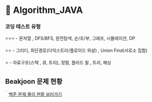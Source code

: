 # 📗 Algorithm_JAVA



### 코딩 테스트 유형

⭐️⭐️⭐️ - 문자열 , DFS/BFS, 완전탐색, 순/조/부, 그래프, 시뮬레이션, DP

⭐️⭐️  - 그리디, 최단경로(다익스트라/플로이드 와샬) , Union Find(서로소 집합)

⭐️ - 자료구조(스택 , 큐, 트리), 정렬, 플러드 필 , 트리, 해싱



## Beakjoon 문제  현황

<img src="C:\Users\multicampus\Desktop\1_aTuWWHnk0-FeyetCxyNCCg.png" alt="1_aTuWWHnk0-FeyetCxyNCCg" style="zoom:5%; float:left" />   [백준 문제 풀이 현황 보러가기](https://www.notion.so/yeaconding200/f6956a868fc84c74a1492add6e29d4cd?v=90f7f1738b0f40eb95528a9fe52ba199)





